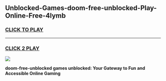 
## Unblocked-Games-doom-free-unblocked-Play-Online-Free-4lymb
<h3>
<a href="https://premium76.site?title=doom-free-unblocked&ref=26A">CLICK TO PLAY</a></h3>
<hr>

<h3>
<a href="https://premium76.site?title=doom-free-unblocked&ref=26A">CLICK 2 PLAY</a>
  
</h3>

<a href="https://premium76.site?title=doom-free-unblocked&ref=26A"><img src="https://clearcache.store/games.png"></a>


**doom-free-unblocked games unblocked: Your Gateway to Fun and Accessible Online Gaming**
